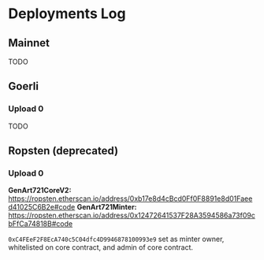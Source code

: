 # Deployments Log

## Mainnet

TODO


## Goerli

### Upload 0

TODO

## Ropsten (deprecated)

### Upload 0

**GenArt721CoreV2:** https://ropsten.etherscan.io/address/0xb17e8d4cBcd0Ff0F8891e8d01Faeed41025C6B2e#code
**GenArt721Minter:** https://ropsten.etherscan.io/address/0x12472641537F28A3594586a73f09cbFfCa74818B#code

`0xC4FEeF2F8EcA740c5C04dfc4D9946878100993e9` set as minter owner, whitelisted on core contract, and admin of core contract.

